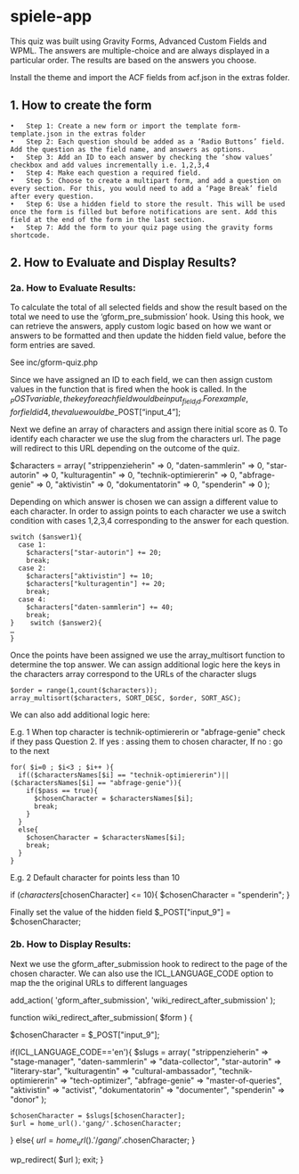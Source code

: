 # spiele-app

This quiz was built using Gravity Forms, Advanced Custom Fields and WPML. The answers are multiple-choice and are always displayed in a particular order. The results are based on the answers you choose.

Install the theme and import the ACF fields from acf.json in the extras folder.

## 1. How to create the form

	•	Step 1: Create a new form or import the template form-template.json in the extras folder
	•	Step 2: Each question should be added as a ‘Radio Buttons’ field. Add the question as the field name, and answers as options.
	•	Step 3: Add an ID to each answer by checking the ‘show values’ checkbox and add values incrementally i.e. 1,2,3,4
	•	Step 4: Make each question a required field.
	•	Step 5: Choose to create a multipart form, and add a question on every section. For this, you would need to add a ‘Page Break’ field after every question.
	•	Step 6: Use a hidden field to store the result. This will be used once the form is filled but before notifications are sent. Add this field at the end of the form in the last section.
	•	Step 7: Add the form to your quiz page using the gravity forms shortcode.

## 2. How to Evaluate and Display Results?

### 2a. How to Evaluate Results:

To calculate the total of all selected fields and show the result based on the total we need to use the ‘gform_pre_submission’ hook. Using this hook, we can retrieve the answers, apply custom logic based on how we want or answers to be formatted and then update the hidden field value, before the form entries are saved.

See inc/gform-quiz.php

Since we have assigned an ID to each field, we can then assign custom values in the function that is fired when the hook is called. In the $_POST variable, the key for each field would be input_{field_id}. For example, for field id 4, the value would be $_POST[“input_4”];

Next we define an array of characters and assign there initial score as 0. To identify each character we use the slug from the characters url. The page will redirect to this URL depending on the outcome of the quiz.

$characters = array(
      "strippenzieherin" => 0,
      "daten-sammlerin" => 0,
      "star-autorin" => 0,
      "kulturagentin" => 0,
      "technik-optimiererin" => 0,
      "abfrage-genie" => 0,
      "aktivistin" => 0,
      "dokumentatorin" => 0,
      "spenderin" => 0
  );

Depending on which answer is chosen we can assign a different value to each character. In order to assign points to each character we use a switch condition with cases 1,2,3,4 corresponding to the answer for each question.

    switch ($answer1){
      case 1:
        $characters["star-autorin"] += 20;
        break;
      case 2:
        $characters["aktivistin"] += 10;
        $characters["kulturagentin"] += 20;
        break;
      case 4:
        $characters["daten-sammlerin"] += 40;
        break;
    }    switch ($answer2){
	…
    }

Once the points have been assigned we use the array_multisort function to determine the top answer. We can assign additional logic here
the keys in the characters array correspond to the URLs of the character slugs

    $order = range(1,count($characters));
    array_multisort($characters, SORT_DESC, $order, SORT_ASC);

We can also add additional logic here:

E.g. 1 When top character is technik-optimiererin or "abfrage-genie" check if they pass Question 2. If yes : assing them to chosen character, If no : go to the next

    for( $i=0 ; $i<3 ; $i++ ){
      if(($charactersNames[$i] == "technik-optimiererin")||($charactersNames[$i] == "abfrage-genie")){
        if($pass == true){
          $chosenCharacter = $charactersNames[$i];
          break;
        }
      }
      else{
        $chosenCharacter = $charactersNames[$i];
        break;
      }
    }

 E.g. 2 Default character for points less than 10

 if ($characters[$chosenCharacter] <= 10){
    $chosenCharacter = "spenderin";
 }


Finally set the value of the hidden field
$_POST["input_9"] = $chosenCharacter;


### 2b. How to Display Results:

Next we use the gform_after_submission hook to redirect to the page of the chosen character. We can also use the ICL_LANGUAGE_CODE option to map the the original URLs to different languages

add_action( 'gform_after_submission', 'wiki_redirect_after_submission' );

function wiki_redirect_after_submission( $form ) {

  $chosenCharacter = $_POST["input_9"];

  if(ICL_LANGUAGE_CODE=='en'){
    $slugs = array(
      "strippenzieherin" => "stage-manager",
      "daten-sammlerin" => "data-collector",
      "star-autorin" => "literary-star",
      "kulturagentin" => "cultural-ambassador",
      "technik-optimiererin" => "tech-optimizer",
      "abfrage-genie" => "master-of-queries",
      "aktivistin" => "activist",
      "dokumentatorin" => "documenter",
      "spenderin" => "donor"
    );

    $chosenCharacter = $slugs[$chosenCharacter];
    $url = home_url().'gang/'.$chosenCharacter;
  }
  else{
    $url = home_url().'/gang/'.$chosenCharacter;
  }

  wp_redirect( $url ); exit;
}
